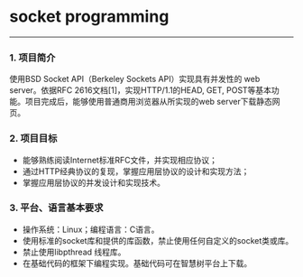 # socket programming #
------
### **1. 项目简介** ###
使用BSD Socket API（Berkeley Sockets API）实现具有并发性的 web server。依据RFC 2616文档[1]，实现HTTP/1.1的HEAD, GET, POST等基本功能。项目完成后，能够使用普通商用浏览器从所实现的web server下载静态网页。 
### 2. 项目目标 ###
* 能够熟练阅读Internet标准RFC文件，并实现相应协议； 
* 通过HTTP经典协议的复现，掌握应用层协议的设计和实现方法； 
* 掌握应用层协议的并发设计和实现技术。 
### 3. 平台、语言基本要求 ###
* 操作系统：Linux；编程语言：C语言。 
* 使用标准的socket库和提供的库函数，禁止使用任何自定义的socket类或库。 
* 禁止使用libpthread 线程库。 
* 在基础代码的框架下编程实现。基础代码可在智慧树平台上下载。
